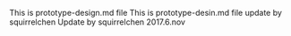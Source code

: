 This is prototype-design.md file 
This is prototype-desin.md file update by squirrelchen 
Update by squirrelchen 2017.6.nov